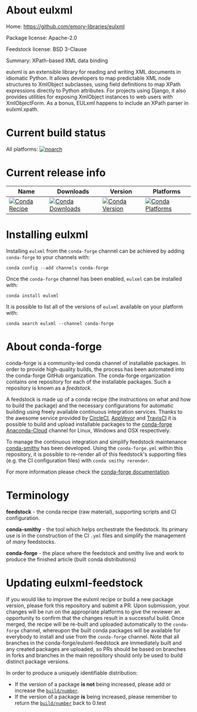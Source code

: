 About eulxml
============

Home: https://github.com/emory-libraries/eulxml

Package license: Apache-2.0

Feedstock license: BSD 3-Clause

Summary: XPath-based XML data binding

eulxml is an extensible library for reading and writing XML documents in
idiomatic Python. It allows developers to map predictable XML node
structures to XmlObject subclasses, using field definitions to map XPath
expressions directly to Python attributes.
For projects using Django, it also provides utilities for exposing
XmlObject instances to web users with XmlObjectForm. As a bonus, EULxml
happens to include an XPath parser in eulxml.xpath.


Current build status
====================

All platforms:
[![noarch](https://img.shields.io/circleci/project/github/conda-forge/eulxml-feedstock/master.svg?label=noarch)](https://circleci.com/gh/conda-forge/eulxml-feedstock)

Current release info
====================

| Name | Downloads | Version | Platforms |
| --- | --- | --- | --- |
| [![Conda Recipe](https://img.shields.io/badge/recipe-eulxml-green.svg)](https://anaconda.org/conda-forge/eulxml) | [![Conda Downloads](https://img.shields.io/conda/dn/conda-forge/eulxml.svg)](https://anaconda.org/conda-forge/eulxml) | [![Conda Version](https://img.shields.io/conda/vn/conda-forge/eulxml.svg)](https://anaconda.org/conda-forge/eulxml) | [![Conda Platforms](https://img.shields.io/conda/pn/conda-forge/eulxml.svg)](https://anaconda.org/conda-forge/eulxml) |

Installing eulxml
=================

Installing `eulxml` from the `conda-forge` channel can be achieved by adding `conda-forge` to your channels with:

```
conda config --add channels conda-forge
```

Once the `conda-forge` channel has been enabled, `eulxml` can be installed with:

```
conda install eulxml
```

It is possible to list all of the versions of `eulxml` available on your platform with:

```
conda search eulxml --channel conda-forge
```


About conda-forge
=================

conda-forge is a community-led conda channel of installable packages.
In order to provide high-quality builds, the process has been automated into the
conda-forge GitHub organization. The conda-forge organization contains one repository
for each of the installable packages. Such a repository is known as a *feedstock*.

A feedstock is made up of a conda recipe (the instructions on what and how to build
the package) and the necessary configurations for automatic building using freely
available continuous integration services. Thanks to the awesome service provided by
[CircleCI](https://circleci.com/), [AppVeyor](http://www.appveyor.com/)
and [TravisCI](https://travis-ci.org/) it is possible to build and upload installable
packages to the [conda-forge](https://anaconda.org/conda-forge)
[Anaconda-Cloud](http://docs.anaconda.org/) channel for Linux, Windows and OSX respectively.

To manage the continuous integration and simplify feedstock maintenance
[conda-smithy](http://github.com/conda-forge/conda-smithy) has been developed.
Using the ``conda-forge.yml`` within this repository, it is possible to re-render all of
this feedstock's supporting files (e.g. the CI configuration files) with ``conda smithy rerender``.

For more information please check the [conda-forge documentation](https://conda-forge.org/docs/).

Terminology
===========

**feedstock** - the conda recipe (raw material), supporting scripts and CI configuration.

**conda-smithy** - the tool which helps orchestrate the feedstock.
                   Its primary use is in the construction of the CI ``.yml`` files
                   and simplify the management of *many* feedstocks.

**conda-forge** - the place where the feedstock and smithy live and work to
                  produce the finished article (built conda distributions)


Updating eulxml-feedstock
=========================

If you would like to improve the eulxml recipe or build a new
package version, please fork this repository and submit a PR. Upon submission,
your changes will be run on the appropriate platforms to give the reviewer an
opportunity to confirm that the changes result in a successful build. Once
merged, the recipe will be re-built and uploaded automatically to the
`conda-forge` channel, whereupon the built conda packages will be available for
everybody to install and use from the `conda-forge` channel.
Note that all branches in the conda-forge/eulxml-feedstock are
immediately built and any created packages are uploaded, so PRs should be based
on branches in forks and branches in the main repository should only be used to
build distinct package versions.

In order to produce a uniquely identifiable distribution:
 * If the version of a package **is not** being increased, please add or increase
   the [``build/number``](http://conda.pydata.org/docs/building/meta-yaml.html#build-number-and-string).
 * If the version of a package **is** being increased, please remember to return
   the [``build/number``](http://conda.pydata.org/docs/building/meta-yaml.html#build-number-and-string)
   back to 0.test
